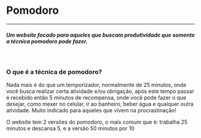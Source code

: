 # Pomodoro

<hr>
<h5>Um website focado para aqueles que buscam produtividade que somente a técnica <i>pomodoro</i> pode fazer.</h5>
<br/>
  
<h3>O que é a técnica de pomodoro?</h3>
<p> Nada mais é do que um temporizador, normalmente de 25 minutos, onde você busca realizar certa atividade e/ou obrigação, após este tempo passar é recebido então 5 minutos de recompensa, onde você pode fazer o que desejar, como mexer no celular, ir ao banheiro, beber água e qualquer outra atividade. Muito indicado para aqueles que vivem na procrastinação! </p>
<p> O website tem 2 versões do pomodoro, o mais comum que é: trabalha 25 minutos e descansa 5, e a versão 50 minutos por 10</p>
